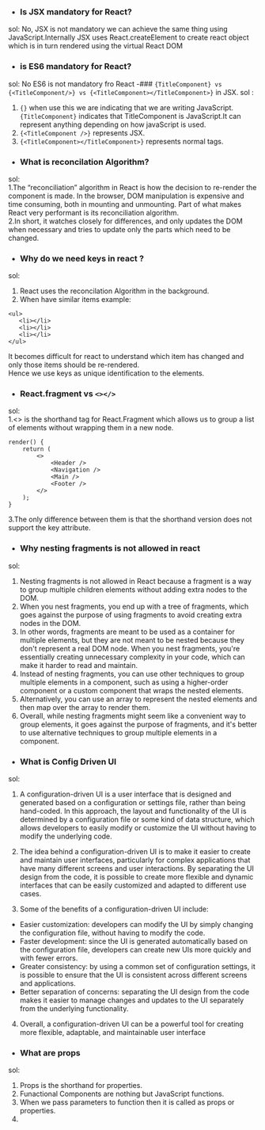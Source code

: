 - ### Is JSX mandatory for React? <br/>
sol: No, JSX is not mandatory we can achieve the same thing using JavaScript.Internally JSX uses React.createElement to create react object which is in turn rendered using the virtual React DOM <br/>
- ### is ES6 mandatory for React? <br/>
sol: No ES6 is not mandatory fro React
-### ```{TitleComponent} vs {<TitleComponent/>} vs {<TitleComponent></TitleComponent>}``` in JSX.
sol : <br/>
1. ```{}``` when use this we are indicating that we are writing JavaScript.```{TitleComponent}``` indicates that TitleComponent is JavaScript.It can represent anything depending on how javaScript is used.<br/>
2. ```{<TitleComponent />}``` represents JSX.<br/>
3. ```{<TitleComponent></TitleComponent>}``` represents normal tags.<br/>
- ### What is reconcilation Algorithm? <br/>
sol: <br/>
1.The “reconciliation” algorithm in React is how the decision to re-render the component is made. In the browser, DOM manipulation is expensive and time consuming, both in mounting and unmounting. Part of what makes React very performant is its reconciliation algorithm.<br/>
2.In short, it watches closely for differences, and only updates the DOM when necessary and tries to update only the parts which need to be changed.<br/>
- ### Why do we need keys in react ? <br/>
sol:<br/>
1. React uses the reconcilation Algorithm  in the background.<br/>
2. When have similar items example: <br/>

 ```
<ul>
    <li></li>
    <li></li>
    <li></li>
</ul>
```

It becomes difficult for react to understand which item has changed and only those items should be re-rendered.<br/>
Hence we use keys as unique identification to the elements.<br/>
- ### React.fragment vs ```<></>```
sol: <br/>
1.<> is the shorthand tag for React.Fragment which allows us to group a list of elements without wrapping them in a new node.<br/>
```
render() {
    return (
        <>
            <Header />
            <Navigation />
            <Main />
            <Footer />
        </>
    );
}
```
3.The only difference between them is that the shorthand version does not support the key attribute.<br/>
- ### Why nesting fragments is not allowed in react 
sol: <br/>
1. Nesting fragments is not allowed in React because a fragment is a way to group multiple children elements without adding extra nodes to the DOM.<br/>
2. When you nest fragments, you end up with a tree of fragments, which goes against the purpose of using fragments to avoid creating extra nodes in the DOM.<br/>
3. In other words, fragments are meant to be used as a container for multiple elements, but they are not meant to be nested because they don't represent a real DOM node. When you nest fragments, you're essentially creating unnecessary complexity in your code, which can make it harder to read and maintain.<br/>
4. Instead of nesting fragments, you can use other techniques to group multiple elements in a component, such as using a higher-order component or a custom component that wraps the nested elements. <br/>
5. Alternatively, you can use an array to represent the nested elements and then map over the array to render them.<br/>
6. Overall, while nesting fragments might seem like a convenient way to group elements, it goes against the purpose of fragments, and it's better to use alternative techniques to group multiple elements in a component.<br/>
- ### What is Config Driven UI
sol:
1. A configuration-driven UI is a user interface that is designed and generated based on a configuration or settings file, rather than being hand-coded. In this approach, the layout and functionality of the UI is determined by a configuration file or some kind of data structure, which allows developers to easily modify or customize the UI without having to modify the underlying code.<br/>
2. The idea behind a configuration-driven UI is to make it easier to create and maintain user interfaces, particularly for complex applications that have many different screens and user interactions. By separating the UI design from the code, it is possible to create more flexible and dynamic interfaces that can be easily customized and adapted to different use cases. <br/>

3. Some of the benefits of a configuration-driven UI include: <br/>

 - Easier customization: developers can modify the UI by simply changing the configuration file, without having to modify the code.<br/>
 - Faster development: since the UI is generated automatically based on the configuration file, developers can create new UIs more quickly and with fewer errors.<br/>
 -  Greater consistency: by using a common set of configuration settings, it is possible to ensure that the UI is consistent across different screens and applications.<br/>
  - Better separation of concerns: separating the UI design from the code makes it easier to manage changes and updates to the UI separately from the underlying functionality.<br/>
4.  Overall, a configuration-driven UI can be a powerful tool for creating more flexible, adaptable, and maintainable user interface <br/>
- ### What are props
sol: <br/>
1. Props is the shorthand for properties.<br/>
2. Funactional Components are nothing but JavaScript functions.<br/>
3. When we pass parameters to function then it is called as props or properties. <br/>
4. 
